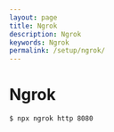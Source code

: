 ```yaml
---
layout: page
title: Ngrok
description: Ngrok
keywords: Ngrok
permalink: /setup/ngrok/
---
```


# Ngrok

    $ npx ngrok http 8080
